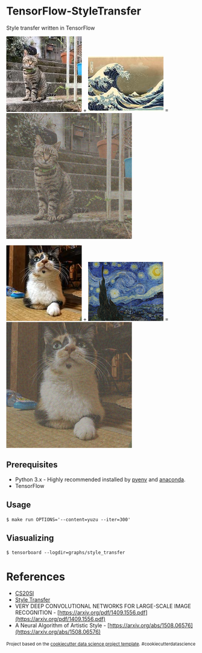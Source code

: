 TensorFlow-StyleTransfer
==============================

Style transfer written in TensorFlow

![](docs/mini_yuzu.jpg)  + ![](docs/mini_hokusai.jpg) = ![](docs/yuzu.gif)

![](docs/mini_fuki.jpg)  + ![](docs/mini_starry_night.jpg) = ![](docs/fuki.gif)

## Prerequisites

* Python 3.x - Highly recommended installed by [pyenv](https://github.com/pyenv/pyenv) and [anaconda](https://www.continuum.io/downloads).
* TensorFlow

## Usage

```
$ make run OPTIONS='--content=yuzu --iter=300'
```

## Viasualizing

```
$ tensorboard --logdir=graphs/style_transfer
```


# References

* [CS20SI](http://web.stanford.edu/class/cs20si/syllabus.html)
* [Style Transfer](https://github.com/fzliu/style-transfer)
* VERY DEEP CONVOLUTIONAL NETWORKS FOR LARGE-SCALE IMAGE RECOGNITION - [https://arxiv.org/pdf/1409.1556.pdf](https://arxiv.org/pdf/1409.1556.pdf)
* A Neural Algorithm of Artistic Style - [https://arxiv.org/abs/1508.06576](https://arxiv.org/abs/1508.06576)

<p><small>Project based on the <a target="_blank" href="https://drivendata.github.io/cookiecutter-data-science/">cookiecutter data science project template</a>. #cookiecutterdatascience</small></p>
